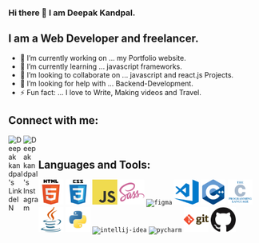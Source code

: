 ### Hi there 👋 I am Deepak Kandpal.

## I am a Web Developer and freelancer.

- 🔭 I’m currently working on ... my Portfolio website.
- 🌱 I’m currently learning ... javascript frameworks.
- 👯 I’m looking to collaborate on ... javascript and react.js Projects.
- 🤔 I’m looking for help with ... Backend-Development.
- ⚡ Fun fact: ... I love to Write, Making videos and Travel.

## Connect with me:
                                                                                                                                           
<a href="https://www.linkedin.com/in/deepakkandpal0123/" target="_blank">
  <img align="left" alt="Deepak kandpal's LinkdeIN" width="30px" src="https://cdn.jsdelivr.net/npm/simple-icons@v3/icons/linkedin.svg" />
</a>
<a href="mailto: deepakkandpal2796@gmail.com" target="_blank">
  <img align="left" alt="Deepak kandpal's Instagram" width="30px" src="https://cdn.jsdelivr.net/npm/simple-icons@v3/icons/gmail.svg" />
</a>
                                                                                                                                 
<br />

## Languages and Tools:

<code><img height="50" src="https://raw.githubusercontent.com/github/explore/80688e429a7d4ef2fca1e82350fe8e3517d3494d/topics/html/html.png" alt="html5"></code>
<code><img height="50" src="https://raw.githubusercontent.com/github/explore/80688e429a7d4ef2fca1e82350fe8e3517d3494d/topics/css/css.png" alt="css3"></code>
<code><img height="50" src="https://raw.githubusercontent.com/github/explore/80688e429a7d4ef2fca1e82350fe8e3517d3494d/topics/javascript/javascript.png" alt="javascript"></code>
<code><img height="50" src="https://raw.githubusercontent.com/github/explore/80688e429a7d4ef2fca1e82350fe8e3517d3494d/topics/sass/sass.png" alt="sass"></code>
<code><img height="50" src="https://img.icons8.com/windows/32/000000/figma.png" alt="figma"></code>
<code><img height="50" src="https://raw.githubusercontent.com/github/explore/80688e429a7d4ef2fca1e82350fe8e3517d3494d/topics/visual-studio-code/visual-studio-code.png" alt="visual-studio-code"></code>
<code><img height="50" src="https://raw.githubusercontent.com/github/explore/80688e429a7d4ef2fca1e82350fe8e3517d3494d/topics/cpp/cpp.png" alt="c++"></code>
<code><img height="50" src="https://raw.githubusercontent.com/github/explore/80688e429a7d4ef2fca1e82350fe8e3517d3494d/topics/c/c.png" alt="c"></code>
<code><img height="50" src="https://raw.githubusercontent.com/github/explore/80688e429a7d4ef2fca1e82350fe8e3517d3494d/topics/java/java.png" alt="java"></code>
<code><img height="50" src="https://raw.githubusercontent.com/github/explore/80688e429a7d4ef2fca1e82350fe8e3517d3494d/topics/python/python.png" alt="python"></code>
<code><img height="50" src="https://img.icons8.com/color/48/000000/intellij-idea.png" alt="intellij-idea"></code>
<code><img height="50" src="https://img.icons8.com/color/48/000000/pycharm.png" alt="pycharm"></code>
<code><img height="50" src="https://raw.githubusercontent.com/github/explore/80688e429a7d4ef2fca1e82350fe8e3517d3494d/topics/git/git.png" alt="git"></code>
<code><img height="50" src="https://raw.githubusercontent.com/github/explore/78df643247d429f6cc873026c0622819ad797942/topics/github/github.png" alt="github"></code>



<br />
<br />


